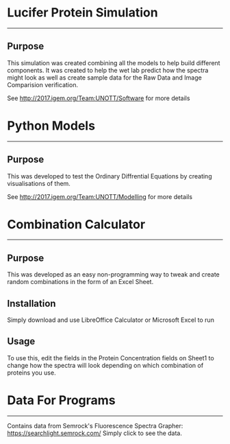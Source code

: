# Lucifer Protein Simulation
--------------
## Purpose
This simulation was created combining all the models to help build different components.
It was created to help the wet lab predict how the spectra might look as well as create sample data for the Raw Data and 
Image Comparision verification.

See http://2017.igem.org/Team:UNOTT/Software for more details

# Python Models
--------------
## Purpose
This was developed to test the Ordinary Diffrential Equations by creating visualisations of them.

See http://2017.igem.org/Team:UNOTT/Modelling for more details

# Combination Calculator 
------------
## Purpose
This was developed as an easy non-programming way to tweak and create random combinations in the form of an Excel Sheet.

## Installation
Simply download and use LibreOffice Calculator or Microsoft Excel to run

## Usage
To use this, edit the fields in the Protein Concentration fields on Sheet1 to change how the spectra will look depending on which combination of proteins you use.

# Data For Programs
------------
Contains data from Semrock's Fluorescence Spectra Grapher: https://searchlight.semrock.com/
Simply click to see the data.
